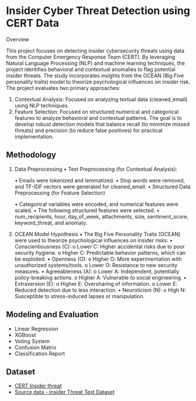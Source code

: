 
# Insider Cyber Threat Detection using CERT Data



Overview

This project focuses on detecting insider cybersecurity threats using data from the Computer Emergency Response Team (CERT). By leveraging Natural Language Processing (NLP) and machine learning techniques, the project identifies behavioral and contextual anomalies to flag potential insider threats. The study incorporates insights from the OCEAN (Big Five personality traits) model to theorize psychological influences on insider risk.
The project evaluates two primary approaches:
1.	Contextual Analysis: Focused on analyzing textual data (cleaned_email) using NLP techniques.
2.	Feature Selection: Focused on structured numerical and categorical features to analyze behavioral and contextual patterns.
The goal is to develop robust detection models that balance recall (to minimize missed threats) and precision (to reduce false positives) for practical implementation.

## Methodology

1. Data Preprocessing
•	Text Preprocessing (for Contextual Analysis):

    •	Emails were tokenized and lemmatized.
    •	Stop words were removed, and TF-IDF vectors were generated for cleaned_email.
•	Structured Data Preprocessing (for Feature Selection)
    
    •	Categorical variables were encoded, and numerical features were scaled.
    •	The following structured features were selected:
        •	num_recipients, hour, day_of_week, attachments, size, sentiment_score, keyword_threat, and anomaly.


2. OCEAN Model Hypothesis
•	The Big Five Personality Traits (OCEAN) were used to theorize psychological influences on insider risks:
•	Conscientiousness (C):
    o	Lower C: Higher accidental risks due to poor security hygiene.
    o	Higher C: Predictable behavior patterns, which can be exploited.
•	Openness (O):
    o	Higher O: More experimentation with unauthorized systems/tools.
    o	Lower O: Resistance to new security measures.
•	Agreeableness (A):
    o	Lower A: Independent, potentially policy-breaking actions.
    o	Higher A: Vulnerable to social engineering.
•	Extraversion (E):
    o	Higher E: Oversharing of information.
    o	Lower E: Reduced detection due to less interaction.
•	Neuroticism (N):
    o	High N: Susceptible to stress-induced lapses or manipulation.


## Modeling and Evaluation

- Linear Regression
- XGBoost
- Voting System
- Confusion Matrix
- Classification Report


## Dataset

- [CERT Insider threat](https://www.kaggle.com/datasets/nitishabharathi/cert-insider-threat?resource=download)
- [Source data - Insider Threat Test Dataset](https://kilthub.cmu.edu/articles/dataset/Insider_Threat_Test_Dataset/12841247/1)



